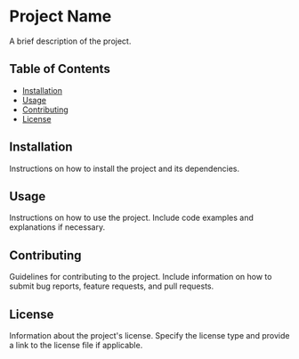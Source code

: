 # Project Name

A brief description of the project.

## Table of Contents

- [Installation](#installation)
- [Usage](#usage)
- [Contributing](#contributing)
- [License](#license)

## Installation

Instructions on how to install the project and its dependencies.

## Usage

Instructions on how to use the project. Include code examples and explanations if necessary.

## Contributing

Guidelines for contributing to the project. Include information on how to submit bug reports, feature requests, and pull requests.

## License

Information about the project's license. Specify the license type and provide a link to the license file if applicable.
